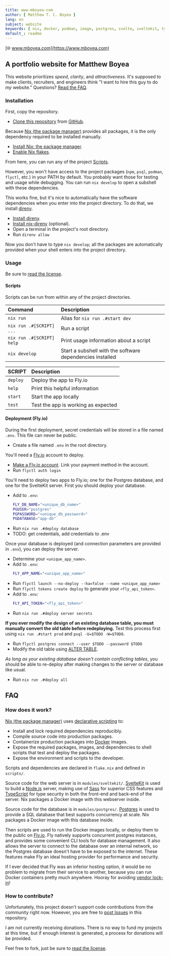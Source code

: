 ```yaml
---
title: www-mboyea-com
author: [ Matthew T. C. Boyea ]
lang: en
subject: website
keywords: [ nix, docker, podman, image, postgres, svelte, sveltekit, typescript, sass, website, fly, fly.io, server ]
default_: readme
---
```


[🌐 www.mboyea.com](https://www.mboyea.com)

## A portfolio website for Matthew Boyea

This website prioritizes *speed*, *clarity*, and *attractiveness*.
It's supposed to make clients, recruiters, and engineers think "I want to hire this guy to do *my* website."
Questions? [Read the FAQ](#faq).

### Installation

First, copy the repository.

- [Clone this repository](https://docs.github.com/en/repositories/creating-and-managing-repositories/cloning-a-repository) from [GitHub](https://github.com/mboyea/www-mboyea-com).

Because [Nix (the package manager)] provides all packages, it is the only dependency required to be installed manually.

- [Install Nix: the package manager](https://nixos.org/download/).
- [Enable Nix flakes](https://nixos.wiki/wiki/Flakes).

From here, you can run any of the project [Scripts](#scripts).

However, you won't have access to the project packages (`npm`, `psql`, `podman`, `flyctl`, etc.) in your PATH by default.
You probably want those for testing and usage while debugging.
You can run `nix develop` to open a subshell with these dependencies.

This works fine, but it's nice to automatically have the software dependencies when you enter into the project directory.
To do that, we install [direnv](https://direnv.net/).

- [Install direnv](https://direnv.net/docs/installation.html).
- [Install nix-direnv](https://github.com/nix-community/nix-direnv#installation) (optional).
- Open a terminal in the project's root directory.
- Run `direnv allow`

Now you don't have to type `nix develop`; all the packages are automatically provided when your shell enters into the project directory.

### Usage

Be sure to [read the license](./LICENSE.md).

#### Scripts

Scripts can be run from within any of the project directories.

| Command | Description |
|:--- |:--- |
| `nix run` | Alias for `nix run .#start dev` |
| `nix run .#[SCRIPT] ...` | Run a script |
| `nix run .#[SCRIPT] help` | Print usage information about a script |
| `nix develop` | Start a subshell with the software dependencies installed |

| SCRIPT | Description |
|:--- |:--- |
| `deploy` | Deploy the app to Fly.io |
| `help` | Print this helpful information |
| `start` | Start the app locally |
| `test` | Test the app is working as expected |

#### Deployment (Fly.io)

During the first deployment, secret credentials will be stored in a file named `.env`.
This file can never be public.

- Create a file named `.env` in the root directory.

You'll need a [Fly.io] account to deploy.

- [Make a Fly.io account](https://fly.io/dashboard). Link your payment method in the account.
- Run `flyctl auth login`

You'll need to deploy two apps to Fly.io; one for the Postgres database, and one for the SvelteKit server.
First you should deploy your database.

- Add to `.env`:
  ```sh
  FLY_DB_NAME="<unique_db_name>"
  PGUSER="postgres"
  PGPASSWORD="<unique_db_password>"
  PGDATABASE="app-db"
  ```
- Run `nix run .#deploy database`
- TODO: get credentials, add credentials to .env

Once your database is deployed (and connection parameters are provided in `.env`), you can deploy the server.

- Determine your `<unique_app_name>`.
- Add to `.env`:
  ```sh
  FLY_APP_NAME="<unique_app_name>"
  ```
- Run `flyctl launch --no-deploy --ha=false --name <unique_app_name>`
- Run `flyctl tokens create deploy` to generate your `<fly_api_token>`.
- Add to `.env`:
  ```sh
  FLY_API_TOKEN="<fly_api_token>"
  ```
- Run `nix run .#deploy server secrets`

**If you ever modify the design of an existing database table, you must manually convert the old table before redeploying.**
Test this process first using `nix run .#start prod` and `psql -U=$TODO -W=$TODO`.

- Run `flyctl postgres connect --user $TODO --password $TODO`
- Modify the old table using [ALTER TABLE](https://www.postgresql.org/docs/current/sql-altertable.html).

*As long as your existing database doesn't contain conflicting tables*, you should be able to re-deploy after making changes to the server or database like usual.

- Run `nix run .#deploy all`

## FAQ

### How does it work?

[Nix (the package manager)] uses [declarative scripting](https://en.wikipedia.org/wiki/Declarative_programming) to:

- Install and lock required dependencies reproducibly.
- Compile source code into production packages.
- Containerize production packages into [Docker] images.
- Expose the required packages, images, and dependencies to shell scripts that test and deploy the packages.
- Expose the environment and scripts to the developer.

Scripts and dependencies are declared in `flake.nix` and defined in `scripts/`.

Source code for the web server is in `modules/sveltekit/`.
[SvelteKit] is used to build a [Node.js] server, making use of [Sass] for superior CSS features and [TypeScript] for type security in both the front-end and back-end of the server.
Nix packages a Docker image with this webserver inside.

Source code for the database is in `modules/postgres/`.
[Postgres] is used to provide a SQL database that best supports concurrency at scale.
Nix packages a Docker image with this database inside.

Then scripts are used to run the Docker images locally, or deploy them to the public on [Fly.io].
Fly natively supports concurrent postgres instances, and provides some convenient CLI tools for database management.
It also allows the server to connect to the database over an internal network, so the Postgres database doesn't have to be exposed to the internet.
These features make Fly an ideal hosting provider for performance and security.

If I ever decided that Fly was an inferior hosting option, it would be no problem to migrate from their service to another, because you can run Docker containers pretty much anywhere. Hooray for avoiding [vendor lock-in](https://en.wikipedia.org/wiki/Vendor_lock-in)!

### How to contribute?

Unfortunately, this project doesn't support code contributions from the community right now.
However, you are free to [post Issues](https://github.com/mboyea/www-mboyea-com/issues) in this repository.

I am not currently receiving donations.
There is no way to fund my projects at this time, but if enough interest is generated, a process for donations will be provided.

Feel free to fork, just be sure to [read the license](./LICENSE.md).

[Nix (the package manager)]: https://nixos.org/
[Docker]: https://docs.docker.com/get-started/overview/
[SvelteKit]: https://kit.svelte.dev/docs/introduction
[Node.js]: https://nodejs.org/en/docs/guides/getting-started-guide
[Vue]: https://vuejs.org/
[Angular]: https://angularjs.org/
[Sass]: https://sass-lang.com/guide
[Typescript]: https://www.typescriptlang.org/why-create-typescript
[Postgres]: https://www.postgresql.org/
[Fly.io]: https://fly.io/docs/
